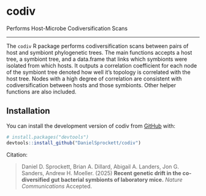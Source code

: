 
<!-- README.md is generated from README.Rmd. Please edit that file -->

# codiv

Performs Host-Microbe Codiversification Scans

<!-- badges: start -->
<!-- badges: end -->

------------------------------------------------------------------------

The `codiv` R package performs codiversification scans between pairs of
host and symbiont phylogenetic trees. The main functions accepts a host
tree, a symbiont tree, and a data.frame that links which symbionts were
isolated from which hosts. It outputs a correlation coefficient for each
node of the symbiont tree denoted how well it’s topology is correlated
with the host tree. Nodes with a high degree of correlation are
consistent with codiversification between hosts and those symbionts.
Other helper functions are also included.

## Installation

You can install the development version of codiv from
[GitHub](https://github.com/) with:

``` r
# install.packages("devtools")
devtools::install_github("DanielSprockett/codiv")
```

Citation:

> Daniel D. Sprockett, Brian A. Dillard, Abigail A. Landers, Jon G.
> Sanders, Andrew H. Moeller. (2025) **Recent genetic drift in the
> co-diversified gut bacterial symbionts of laboratory mice.** *Nature
> Communications* Accepted.

